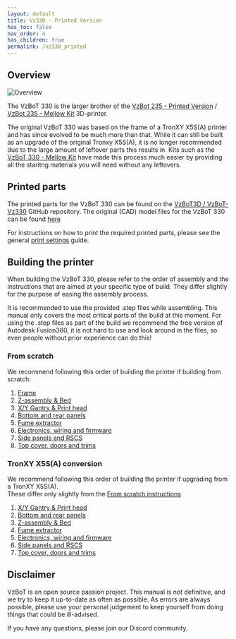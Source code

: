 ```yaml
---
layout: default
title: Vz330 - Printed Version
has_toc: false
nav_order: 4
has_children: true
permalink: /vz330_printed
---
```


## Overview

![Overview](/assets/images/manual/vz330_printed/printed_preview.jpg)

The VzBoT 330 is the larger brother of the [VzBot 235 - Printed Version](/vz235_printed) / [VzBot 235 - Mellow Kit](/vz235_mellow) 3D-printer.

The original VzBoT 330 was based on the frame of a TronXY X5S(A) printer and has since evolved to be much more than that. While it can still be built as an upgrade of the original Tronxy X5S(A), it is no longer recommended due to the large amount of leftover parts this results in. Kits such as the [VzBoT 330 - Mellow Kit](/vz330_mellow) have made this process much easier by providing all the staritng materials you will need without any leftovers.

## Printed parts

The printed parts for the VzBoT 330 can be found on the [VzBoT3D / VzBoT-Vz330](hhttps://github.com/VzBoT3D/VzBoT-Vz330/tree/master/Assemblies%20BOM%20and%20STL) GitHub repository. The original (CAD) model files for the VzBoT 330 can be found [here](https://github.com/VzBoT3D/VzBoT-Vz330/tree/master/CAD)

For instructions on how to print the required printed parts, please see the general [print settings](../general/misc-info/print-settings) guide.

## Building the printer

When building the VzBoT 330, please refer to the order of assembly and the instructions that are aimed at your specific type of build. They differ slightly for the purpose of easing the assembly process.

It is recommended to use the provided .step files while assembling. This manual only
covers the most critical parts of the build at this moment. For using the .step files as part
of the build we recommend the free version of Autodesk Fusion360, it is not hard to use
and look around in the files, so even people without prior experience can do this!

### From scratch

We recommend following this order of building the printer if building from scratch:

1. [Frame]
2. [Z-assembly & Bed]
3. [X/Y Gantry & Print head]
4. [Bottom and rear panels]
5. [Fume extractor]
6. [Electronics, wiring and firmware]
7. [Side panels and RSCS]
8. [Top cover, doors and trims]

### TronXY X5S(A) conversion

We recommend following this order of building the printer if upgrading from a TronXY X5S(A).  
These differ only slightly from the [From scratch instructions](#from-scratch)

1. [X/Y Gantry & Print head]
2. [Bottom and rear panels]
3. [Z-assembly & Bed]
4. [Fume extractor]
5. [Electronics, wiring and firmware]
6. [Side panels and RSCS]
7. [Top cover, doors and trims]

## Disclaimer

VzBoT is an open source passion project. This manual is not definitive, and we try to keep it up-to-date as often as possible. As errors are always possible, please use your personal judgement to keep yourself from doing things that could be ill-advised.

If you have any questions, please join our Discord community.

[Bottom and rear panels]: /vz330_printed/bottom_panels
[Electronics, wiring and firmware]: /vz330_printed/electronics
[Frame]: /vz330_printed/frame
[Fume extractor]: /vz330_printed/fume_extractor
[Side panels and RSCS]: /vz330_printed/rscs
[Top cover, doors and trims]: /vz330_printed/top_cover
[X/Y Gantry & Print head]: /vz330_printed/gantry
[Z-assembly & Bed]: /vz330_printed/z_assembly
